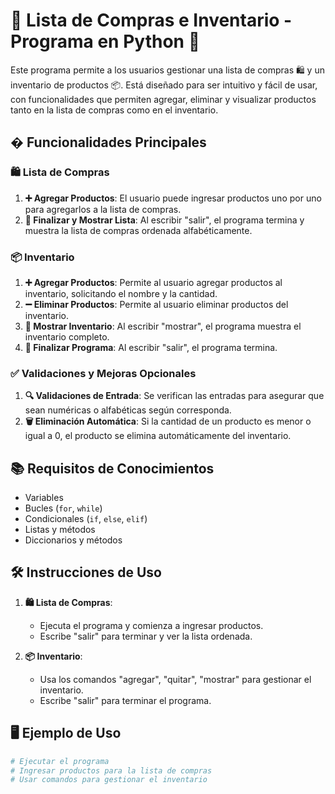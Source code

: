 # 🛒 Lista de Compras e Inventario - Programa en Python 🐍

Este programa permite a los usuarios gestionar una lista de compras 🛍️ y un inventario de productos 📦. Está diseñado para ser intuitivo y fácil de usar, con funcionalidades que permiten agregar, eliminar y visualizar productos tanto en la lista de compras como en el inventario.

## � Funcionalidades Principales

### 🛍️ Lista de Compras
1. **➕ Agregar Productos**: El usuario puede ingresar productos uno por uno para agregarlos a la lista de compras.
2. **🛑 Finalizar y Mostrar Lista**: Al escribir "salir", el programa termina y muestra la lista de compras ordenada alfabéticamente.

### 📦 Inventario
1. **➕ Agregar Productos**: Permite al usuario agregar productos al inventario, solicitando el nombre y la cantidad.
2. **➖ Eliminar Productos**: Permite al usuario eliminar productos del inventario.
3. **👀 Mostrar Inventario**: Al escribir "mostrar", el programa muestra el inventario completo.
4. **🛑 Finalizar Programa**: Al escribir "salir", el programa termina.

### ✅ Validaciones y Mejoras Opcionales
1. **🔍 Validaciones de Entrada**: Se verifican las entradas para asegurar que sean numéricas o alfabéticas según corresponda.
2. **🗑️ Eliminación Automática**: Si la cantidad de un producto es menor o igual a 0, el producto se elimina automáticamente del inventario.

## 📚 Requisitos de Conocimientos
- Variables
- Bucles (`for`, `while`)
- Condicionales (`if`, `else`, `elif`)
- Listas y métodos
- Diccionarios y métodos

## 🛠️ Instrucciones de Uso

1. **🛍️ Lista de Compras**:
   - Ejecuta el programa y comienza a ingresar productos.
   - Escribe "salir" para terminar y ver la lista ordenada.

2. **📦 Inventario**:
   - Usa los comandos "agregar", "quitar", "mostrar" para gestionar el inventario.
   - Escribe "salir" para terminar el programa.

## 🖥️ Ejemplo de Uso

```python
# Ejecutar el programa
# Ingresar productos para la lista de compras
# Usar comandos para gestionar el inventario